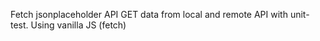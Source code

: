Fetch jsonplaceholder API GET data from local and remote API with unit-test. Using vanilla JS (fetch)
